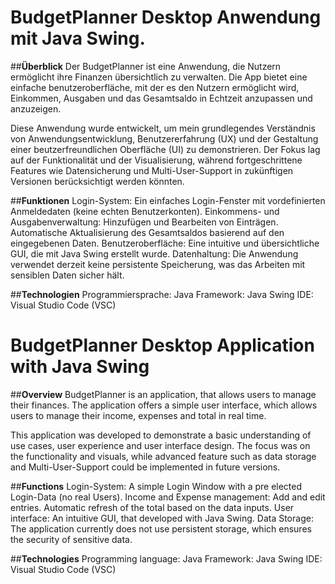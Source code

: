 # **BudgetPlanner Desktop Anwendung mit Java Swing.** 

##**Überblick**
Der BudgetPlanner ist eine Anwendung, die Nutzern ermöglicht ihre Finanzen übersichtlich zu verwalten. Die App bietet eine einfache benutzeroberfläche,
mit der es den Nutzern ermöglicht wird, Einkommen, Ausgaben und das Gesamtsaldo in Echtzeit anzupassen und anzuzeigen.

Diese Anwendung wurde entwickelt, um mein grundlegendes Verständnis von Anwendungsentwicklung, Benutzererfahrung (UX) und der Gestaltung einer beutzerfreundlichen
Oberfläche (UI) zu demonstrieren. Der Fokus lag auf der Funktionalität und der Visualisierung, während fortgeschrittene Features wie Datensicherung und 
Multi-User-Support in zukünftigen Versionen berücksichtigt werden könnten.

##**Funktionen**
Login-System: Ein einfaches Login-Fenster mit vordefinierten Anmeldedaten (keine echten Benutzerkonten).
Einkommens- und Ausgabenverwaltung:
Hinzufügen und Bearbeiten von Einträgen.
Automatische Aktualisierung des Gesamtsaldos basierend auf den eingegebenen Daten.
Benutzeroberfläche: Eine intuitive und übersichtliche GUI, die mit Java Swing erstellt wurde.
Datenhaltung: Die Anwendung verwendet derzeit keine persistente Speicherung, was das Arbeiten mit sensiblen Daten sicher hält.

##**Technologien**
Programmiersprache: Java
Framework: Java Swing
IDE: Visual Studio Code (VSC)


# **BudgetPlanner Desktop Application with Java Swing**

##**Overview**
BudgetPlanner is an application, that allows users to manage their finances. The application offers a simple user interface, which allows users to
manage their income, expenses and total in real time.

This application was developed to demonstrate a basic understanding of use cases, user experience and user interface design. The focus was on the 
functionality and visuals, while advanced feature such as data storage and Multi-User-Support could be implemented in future versions.

##**Functions**
Login-System: A simple Login Window with a pre elected Login-Data (no real Users).
Income and Expense management:
Add and edit entries.
Automatic refresh of the total based on the data inputs.
User interface: An intuitive GUI, that developed with Java Swing.
Data Storage: The application currently does not use persistent storage, which ensures the security of sensitive data.

##**Technologies**
Programming language: Java
Framework: Java Swing
IDE: Visual Studio Code (VSC)
